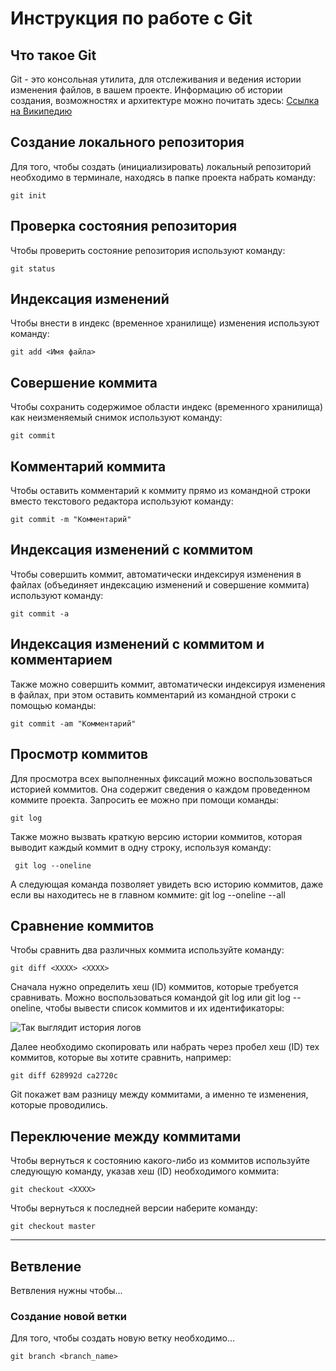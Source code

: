 # **Инструкция по работе с Git**

## Что такое Git

 Git - это консольная утилита, для отслеживания и ведения истории изменения файлов, в вашем проекте. Информацию об истории создания, возможностях и архитектуре можно почитать здесь: [Ссылка на Википедию](https://ru.wikipedia.org/wiki/Git "Ссылка на Википедию")

 ## Создание локального репозитория

 Для того, чтобы создать (инициализировать) локальный репозиторий необходимо в терминале, находясь в папке проекта набрать команду:

    git init

## Проверка состояния репозитория

Чтобы проверить состояние репозитория используют команду:

    git status

## Индексация изменений

Чтобы внести в индекс (временное хранилище) изменения используют команду:

    git add <Имя файла>

## Совершение коммита

Чтобы сохранить содержимое области индекс (временного хранилища) как неизменяемый снимок используют команду:

    git commit

 ## Комментарий коммита

Чтобы оставить комментарий к коммиту прямо из командной строки
вместо текстового редактора используют команду:

    git commit -m "Комментарий"

## Индексация изменений с коммитом

Чтобы совершить коммит, автоматически индексируя изменения в файлах (объединяет индексацию изменений и совершение коммита) используют команду:

    git commit -a

## Индексация изменений с коммитом и комментарием

Также можно совершить коммит, автоматически индексируя изменения в файлах, при этом оставить комментарий из командной строки с помощью команды:

    git commit -am "Комментарий"

## Просмотр коммитов

Для просмотра всех выполненных фиксаций можно воспользоваться историей коммитов. Она содержит сведения о каждом проведенном коммите проекта. Запросить ее можно при помощи команды:

    git log

Также можно вызвать краткую версию истории коммитов, которая выводит каждый коммит в одну строку, используя команду:

     git log --oneline

А следующая команда позволяет увидеть всю историю коммитов, даже если вы находитесь не в главном коммите:
    git log --oneline --all

## Сравнение коммитов

 Чтобы сравнить два различных коммита используйте команду:

    git diff <XXXX> <XXXX>

Сначала нужно определить хеш (ID) коммитов, которые требуется сравнивать. Можно воспользоваться командой git log или git log --oneline, чтобы вывести список коммитов и их идентификаторы:

![Так выглядит история логов](/git%20log.jpg)

Далее необходимо скопировать или набрать через пробел хеш (ID) тех коммитов, которые вы хотите сравнить, например:

    git diff 628992d ca2720c

 Git покажет вам разницу между коммитами, а именно те изменения, которые проводились.

 ## Переключение между коммитами

 Чтобы вернуться к состоянию какого-либо из коммитов используйте следующую команду, указав хеш (ID) необходимого коммита:

    git checkout <XXXX>

Чтобы вернуться к последней версии наберите команду:

    git checkout master
***
##  Ветвление

Ветвления нужны чтобы...

### Создание новой ветки

Для того, чтобы создать новую ветку необходимо...

    git branch <branch_name>